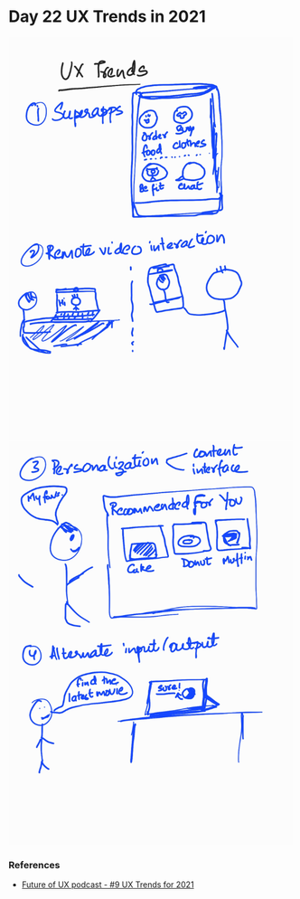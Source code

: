 # Day 22 UX Trends in 2021

<img src="images/Day22UXTrends1.jpeg" alt="Trends in UX - 1. Superapps which are apps with multiple purposes and Remote video interaction has become very relavent after pandemic"> <br/>
<img src="images/Day22UXTrends2.jpeg" alt="Trends in UX - 3. Personalization of content and interface and Alternate ways to give input using voice and gestures"> <br/>


### References

- [Future of UX podcast - #9 UX Trends for 2021](https://anchor.fm/patricia464/episodes/9-UX-Trends-for-2021-eobbif)